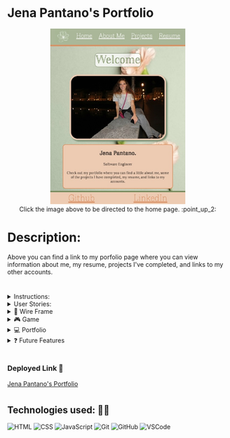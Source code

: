 # Jena Pantano's Portfolio
<div align="center">
<a href="https://jpantano30.github.io/Jena-Pantano-Portfolio/"><img src="homepage.jpg" height="400"></a>
</div>

<div align="center">
Click the image above to be directed to the home page. :point_up_2:
</div>

#

# Description: 
Above you can find a link to my porfolio page where you can view information about me, my resume, projects I've completed, and links to my other accounts. 

#

<details> 
<summary>Instructions:</summary>
👉 In order to navigate to my portfolio page, click on the Welcome page image above. 
 <br>
👉 To play Tic-Tac-Toe, navigate to the projects section in the navigation bar and click on the image in the center of the page. 
 <br>
👉 To download my resume, navigate to resume page and click the download button. 
</details>

<details> 
<summary> User Stories:</summary>
 <ul> 
  <li> As a friend of Jena Pantano, I want to view her portfolio so that I can see the work she has done during her time at general assembly.</li>
  <li> As a potential employer, I want to view Jena's projects, her resume, and look at how her portfolio was designed, so that I can assess whether she is a good fit for the company.</li>
 </ul>
</details>

<details>
 <summary> 🎨 Wire Frame </summary>
   <details> 
    <summary> ✏️ Rough Sketch </summary>
     <img src="https://github.com/jpantano30/Jena-Pantano-Portfolio/assets/147424951/40d645dc-8eb8-45a0-aef4-e22034c0cde6">
   </details>
</details>

<details> 
 <summary> 🎮 Game </summary>
 <div align="center">
 <img width="432" alt="gameMod" src="https://github.com/jpantano30/Jena-Pantano-Portfolio/assets/147424951/f9153952-42a0-40a3-adad-5737be8d462e">
 </div>
 <br>
 <div align="center">
 <img width="286" alt="game" src="https://github.com/jpantano30/Jena-Pantano-Portfolio/assets/147424951/6c7071bb-3c8c-413e-9aed-b61f498b2c0a">
 </div>
</details>

<details>
 <summary> 💻 Portfolio </summary>
 <h3 align="center"> Home Page </h3>
<div align="center">
<img width="682" alt="Home-welcomeSS" src="https://github.com/jpantano30/Jena-Pantano-Portfolio/assets/147424951/acffd32a-c75c-4d93-96a8-a55b28f3c872">
</div>
<h3 align="center"> About Me </h3>
<div align="center">
<img width="897" alt="AboutmeSS" src="https://github.com/jpantano30/Jena-Pantano-Portfolio/assets/147424951/f0daf379-c000-4267-99ca-ae785169d2ba"> 
</div>
<h3 align="center"> Carousel </h3>
<div align="center"> 
<img width="1154" alt="carme" src="https://github.com/jpantano30/Jena-Pantano-Portfolio/assets/147424951/0aecdaec-d38d-4c34-abf7-f114b8af7802">
</div>
<div align="center"> 
<img width="445" alt="carcake" src="https://github.com/jpantano30/Jena-Pantano-Portfolio/assets/147424951/d0c49e1e-a67a-4e71-a66f-894210ebec28">
</div>
<h3 align="center"> Resume </h3>
<div align="center">
<img width="1033" alt="resumeSS" src="https://github.com/jpantano30/Jena-Pantano-Portfolio/assets/147424951/3a7af396-6397-4b2c-b737-4c2875d13311">
</div>
<h3 align="center"> Projects </h3>
<div align="center">
<img width="506" alt="ProjectsSS" src="https://github.com/jpantano30/Jena-Pantano-Portfolio/assets/147424951/73407d2e-266f-45d1-9fa2-eb07db313ce9">
</div>
</details>






<details> 
 <summary> ❓ Future Features </summary>
  Next steps planned: 
 <ul>
  <li> Fixes to above unsolved problems. </li>
  <li> Add a flip feature to the resume boxes. </li>
  <li> Add captions on hover to the carousel on the about me page. </li>
  <li> Add play against the computer feature in Tic-Tac-Toe. </li>
  <li> Add CSS transitions and animations. </li>
  <li> Create a cake decorating game. </li>
 </ul>
</details>

#

### Deployed Link 🔗
<a href="https://jpantano30.github.io/Jena-Pantano-Portfolio/"> Jena Pantano's Portfolio </a> 

#

## Technologies used: 👩‍💻

![HTML](https://img.shields.io/badge/HTML5-E34F26?style=for-the-badge&logo=html5&logoColor=white)
![CSS](https://img.shields.io/badge/CSS-239120?&style=for-the-badge&logo=css3&logoColor=white)
![JavaScript](https://img.shields.io/badge/JavaScript-323330?style=for-the-badge&logo=javascript&logoColor=F7DF1E)
![Git](https://img.shields.io/badge/git-%23F05033.svg?style=for-the-badge&logo=git&logoColor=white)
![GitHub](https://img.shields.io/badge/GitHub-100000?style=for-the-badge&logo=github&logoColor=white)
![VSCode](https://img.shields.io/badge/VSCode-0078D4?style=for-the-badge&logo=visual%20studio%20code&logoColor=white)